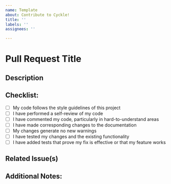 ```yaml
---
name: Template
about: Contribute to Cyckle!
title: ''
labels: '' 
assignees: ''

---
```


# Pull Request Title
<!-- Provide a general summary of your changes in the title above. -->

## Description
<!-- Please include a summary of the change and which issue is fixed. -->

## Checklist:
- [ ] My code follows the style guidelines of this project
- [ ] I have performed a self-review of my code
- [ ] I have commented my code, particularly in hard-to-understand areas
- [ ] I have made corresponding changes to the documentation
- [ ] My changes generate no new warnings
- [ ] I have tested my changes and the existing functionality
- [ ] I have added tests that prove my fix is effective or that my feature works

## Related Issue(s)
<!-- Link to the issue this PR addresses, if applicable -->

## Additional Notes:
<!-- Provide any additional context about the change, potential impacts, or things to consider for the reviewer -->